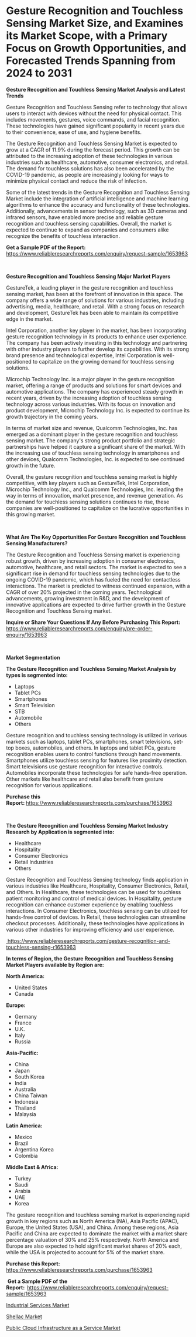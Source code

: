<p><h1>Gesture Recognition and Touchless Sensing Market Size, and Examines its Market Scope, with a Primary Focus on Growth Opportunities, and Forecasted Trends Spanning from 2024 to 2031</h1></p><p><strong>Gesture Recognition and Touchless Sensing Market Analysis and Latest Trends</strong></p>
<p><p>Gesture Recognition and Touchless Sensing refer to technology that allows users to interact with devices without the need for physical contact. This includes movements, gestures, voice commands, and facial recognition. These technologies have gained significant popularity in recent years due to their convenience, ease of use, and hygiene benefits.</p><p>The Gesture Recognition and Touchless Sensing Market is expected to grow at a CAGR of 11.9% during the forecast period. This growth can be attributed to the increasing adoption of these technologies in various industries such as healthcare, automotive, consumer electronics, and retail. The demand for touchless solutions has also been accelerated by the COVID-19 pandemic, as people are increasingly looking for ways to minimize physical contact and reduce the risk of infection.</p><p>Some of the latest trends in the Gesture Recognition and Touchless Sensing Market include the integration of artificial intelligence and machine learning algorithms to enhance the accuracy and functionality of these technologies. Additionally, advancements in sensor technology, such as 3D cameras and infrared sensors, have enabled more precise and reliable gesture recognition and touchless sensing capabilities. Overall, the market is expected to continue to expand as companies and consumers alike recognize the benefits of touchless interaction.</p></p>
<p><strong>Get a Sample PDF of the Report:&nbsp;</strong> <a href="https://www.reliableresearchreports.com/enquiry/request-sample/1653963">https://www.reliableresearchreports.com/enquiry/request-sample/1653963</a></p>
<p>&nbsp;</p>
<p><strong>Gesture Recognition and Touchless Sensing Major Market Players</strong></p>
<p><p>GestureTek, a leading player in the gesture recognition and touchless sensing market, has been at the forefront of innovation in this space. The company offers a wide range of solutions for various industries, including advertising, media, healthcare, and retail. With a strong focus on research and development, GestureTek has been able to maintain its competitive edge in the market.</p><p>Intel Corporation, another key player in the market, has been incorporating gesture recognition technology in its products to enhance user experience. The company has been actively investing in this technology and partnering with other industry players to further develop its capabilities. With its strong brand presence and technological expertise, Intel Corporation is well-positioned to capitalize on the growing demand for touchless sensing solutions.</p><p>Microchip Technology Inc. is a major player in the gesture recognition market, offering a range of products and solutions for smart devices and automotive applications. The company has experienced steady growth in recent years, driven by the increasing adoption of touchless sensing technology across various industries. With its focus on innovation and product development, Microchip Technology Inc. is expected to continue its growth trajectory in the coming years.</p><p>In terms of market size and revenue, Qualcomm Technologies, Inc. has emerged as a dominant player in the gesture recognition and touchless sensing market. The company's strong product portfolio and strategic partnerships have helped it capture a significant share of the market. With the increasing use of touchless sensing technology in smartphones and other devices, Qualcomm Technologies, Inc. is expected to see continued growth in the future.</p><p>Overall, the gesture recognition and touchless sensing market is highly competitive, with key players such as GestureTek, Intel Corporation, Microchip Technology Inc., and Qualcomm Technologies, Inc. leading the way in terms of innovation, market presence, and revenue generation. As the demand for touchless sensing solutions continues to rise, these companies are well-positioned to capitalize on the lucrative opportunities in this growing market.</p></p>
<p>&nbsp;</p>
<p><strong>What Are The Key Opportunities For Gesture Recognition and Touchless Sensing Manufacturers?</strong></p>
<p><p>The Gesture Recognition and Touchless Sensing market is experiencing robust growth, driven by increasing adoption in consumer electronics, automotive, healthcare, and retail sectors. The market is expected to see a significant rise in demand for touchless sensing technologies due to the ongoing COVID-19 pandemic, which has fueled the need for contactless interactions. The market is predicted to witness continued expansion, with a CAGR of over 20% projected in the coming years. Technological advancements, growing investment in R&D, and the development of innovative applications are expected to drive further growth in the Gesture Recognition and Touchless Sensing market.</p></p>
<p><strong>Inquire or Share Your Questions If Any Before Purchasing This Report:</strong> <a href="https://www.reliableresearchreports.com/enquiry/pre-order-enquiry/1653963">https://www.reliableresearchreports.com/enquiry/pre-order-enquiry/1653963</a></p>
<p>&nbsp;</p>
<p><strong>Market Segmentation</strong></p>
<p><strong>The Gesture Recognition and Touchless Sensing Market Analysis by types is segmented into:</strong></p>
<p><ul><li>Laptops</li><li>Tablet PCs</li><li>Smartphones</li><li>Smart Television</li><li>STB</li><li>Automobile</li><li>Others</li></ul></p>
<p><p>Gesture recognition and touchless sensing technology is utilized in various markets such as laptops, tablet PCs, smartphones, smart televisions, set-top boxes, automobiles, and others. In laptops and tablet PCs, gesture recognition enables users to control functions through hand movements. Smartphones utilize touchless sensing for features like proximity detection. Smart televisions use gesture recognition for interactive controls. Automobiles incorporate these technologies for safe hands-free operation. Other markets like healthcare and retail also benefit from gesture recognition for various applications.</p></p>
<p><strong>Purchase this Report:&nbsp;</strong><a href="https://www.reliableresearchreports.com/purchase/1653963">https://www.reliableresearchreports.com/purchase/1653963</a></p>
<p>&nbsp;</p>
<p><strong>The Gesture Recognition and Touchless Sensing Market Industry Research by Application is segmented into:</strong></p>
<p><ul><li>Healthcare</li><li>Hospitality</li><li>Consumer Electronics</li><li>Retail Industries</li><li>Others</li></ul></p>
<p><p>Gesture Recognition and Touchless Sensing technology finds application in various industries like Healthcare, Hospitality, Consumer Electronics, Retail, and Others. In Healthcare, these technologies can be used for touchless patient monitoring and control of medical devices. In Hospitality, gesture recognition can enhance customer experience by enabling touchless interactions. In Consumer Electronics, touchless sensing can be utilized for hands-free control of devices. In Retail, these technologies can streamline checkout processes. Additionally, these technologies have applications in various other industries for improving efficiency and user experience.</p></p>
<p><a href="https://www.reliableresearchreports.com/gesture-recognition-and-touchless-sensing-r1653963">&nbsp;https://www.reliableresearchreports.com/gesture-recognition-and-touchless-sensing-r1653963</a></p>
<p><strong>In terms of Region, the Gesture Recognition and Touchless Sensing Market Players available by Region are:</strong></p>
<p>
    <p> <strong> North America: </strong>
        <ul>
            <li>United States</li>
            <li>Canada</li>
        </ul>
        </p> 
    <p> <strong> Europe: </strong>
        <ul>
            <li>Germany</li>
            <li>France</li>
            <li>U.K.</li>
            <li>Italy</li>
            <li>Russia</li>
        </ul>
        </p> 
    <p> <strong> Asia-Pacific: </strong>
        <ul>
            <li>China</li>
            <li>Japan</li>
            <li>South Korea</li>
            <li>India</li>
            <li>Australia</li>
            <li>China Taiwan</li>
            <li>Indonesia</li>
            <li>Thailand</li>
            <li>Malaysia</li>
        </ul>
        </p> 
    <p> <strong> Latin America: </strong>
        <ul>
            <li>Mexico</li>
            <li>Brazil</li>
            <li>Argentina Korea</li>
            <li>Colombia</li>
        </ul>
        </p> 
    <p> <strong> Middle East & Africa: </strong>
        <ul>
            <li>Turkey</li>
            <li>Saudi</li>
            <li>Arabia</li>
            <li>UAE</li>
            <li>Korea</li>
        </ul>
    </p>
    </p>
<p><p>The gesture recognition and touchless sensing market is experiencing rapid growth in key regions such as North America (NA), Asia Pacific (APAC), Europe, the United States (USA), and China. Among these regions, Asia Pacific and China are expected to dominate the market with a market share percentage valuation of 30% and 25% respectively. North America and Europe are also expected to hold significant market shares of 20% each, while the USA is projected to account for 5% of the market share.</p></p>
<p><strong>Purchase this Report: </strong><a href="https://www.reliableresearchreports.com/purchase/1653963">https://www.reliableresearchreports.com/purchase/1653963</a></p>
<p>&nbsp;<strong>Get a Sample PDF of the Report:&nbsp;&nbsp;</strong><a href="https://www.reliableresearchreports.com/enquiry/request-sample/1653963">https://www.reliableresearchreports.com/enquiry/request-sample/1653963</a></p>
<p><strong></strong></p>
<p><p><a href="https://www.linkedin.com/pulse/industrial-services-market-trends-analysis-forecasted-f6g5e">Industrial Services Market</a></p><p><a href="https://www.linkedin.com/pulse/analyzing-shellac-market-global-industry-perspective-fyw3e">Shellac Market</a></p><p><a href="https://www.linkedin.com/pulse/public-cloud-infrastructure-service-market-share-evolution-1lq1e">Public Cloud Infrastructure as a Service Market</a></p></p>